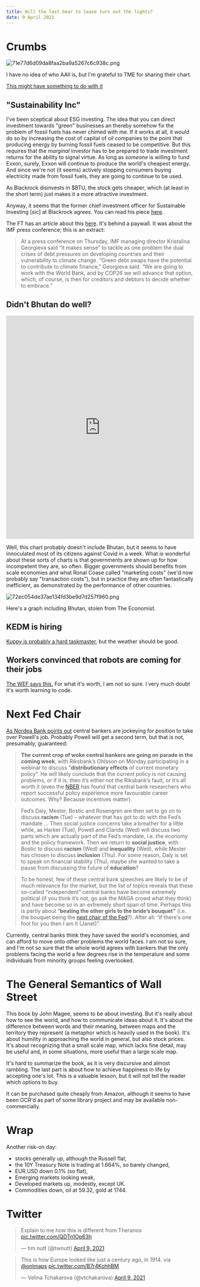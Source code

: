 ```yaml
---
title: Will the last bear to leave turn out the lights?
date: 9 April 2021
---
```


# Crumbs

![71e77d6d09da8faa2ba9a5267c6c938c.png]({attach}71e77d6d09da8faa2ba9a5267c6c938c.png)

I have no idea of who AAll is, but I'm grateful to TME for sharing their chart.

[This might have something to do with it](https://www.reuters.com/article/us-markets-flows/more-money-poured-into-stocks-in-past-five-months-than-over-last-12-years-bofa-idUSKBN2BW15S)

## "Sustainability Inc"

I've been sceptical about ESG investing. 
The idea that you can direct investment towards "green" businesses an thereby somehow fix the problem of fossil fuels has never chimed with me.
If it works at all, it would do so by increasing the cost of capital of oil companies to the point that producing energy by burning fossil fuels ceased to be competitive.
But this requires that the _marginal_ investor has to be prepared to trade investment returns for the ability to signal virtue.
As long as _someone_ is willing to fund Exxon, surely, Exxon will continue to produce the world's cheapest energy.
And since we're not (it seems) actively stopping consumers buying electricity made from fossil fuels, they are going to continue to be used.

As Blackrock disinvests in $BTU, the stock gets cheaper, which (at least in the short term) just makes it a more attractive investment.

Anyway, it seems that the former chief investment officer for Sustainable Investing [sic] at Blackrock agrees. You can read his piece [here](https://eu.usatoday.com/story/opinion/2021/03/16/wall-street-esg-sustainable-investing-greenwashing-column/6948923002/).

The FT has an article about this [here](https://www.ft.com/content/984d952c-fea6-432f-8938-21e532d513d8). It's behind a paywall. It was about the IMF press conference; this is an extract:

> At a press conference on Thursday, IMF managing director Kristalina Georgieva said “it makes sense” to tackle as one problem the dual crises of debt pressures on developing countries and their vulnerability to climate change. “Green debt swaps have the potential to contribute to climate finance,” Georgieva said. “We are going to work with the World Bank, and by COP26 we will advance that option, which, of course, is then for creditors and debtors to decide whether to embrace.”

## Didn't Bhutan do well?

<iframe src="https://ourworldindata.org/explorers/coronavirus-data-explorer?zoomToSelection=true&pickerSort=desc&pickerMetric=new_vaccinations_smoothed_per_hundred&Metric=People+vaccinated&Interval=Cumulative&Relative+to+Population=true&Align+outbreaks=false&country=BHR~BRA~CHL~DEU~HUN~IND~ISR~RUS~SRB~TUR~GBR~USA~URY~CHN&hideControls=true" loading="lazy" style="width: 100%; height: 600px; border: 0px none;"></iframe>

Well, this chart probably doesn't include Bhutan, but it seems to have innoculated most of its citizens against Covid in a week.
What is wonderful about these sorts of charts is that governments are shown up for how incompetent they are, so often.
Bigger governments should benefits from scale economies and what Ronal Coase called "marketing costs" (we'd now probably say "transaction costs"), but in practice they are often fantastically inefficient, as demonstrated by the performance of other countries.

![72ec054de37ae134fd3be9d7d257f960.png]({attach}72ec054de37ae134fd3be9d7d257f960.png)

Here's a graph including Bhutan, stolen from The Economist.

## KEDM is hiring

[Kuppy is probably a hard taskmaster](https://adventuresincapitalism.com/2021/04/08/kedm-is-hiring/), but the weather should be good.

## Workers convinced that robots are coming for their jobs

[The WEF says this.](https://www.weforum.org/agenda/2021/04/work-survey-pwc-automation-jobs/) 
For what it's worth, I am not so sure. 
I very much doubt it's worth learning to code.

# Next Fed Chair

[As Nordea Bank points out](https://corporate.nordea.com/article/64780/week-ahead-the-bride-s-bouquet) central bankers are jockeying for position to take over Powell's job. Probably Powell will get a second term, but that is not, presumably, guaranteed:

> **The current crop of woke central bankers are going on parade in the coming week**, with Riksbank’s Ohlsson on Monday participating in a webinar to discuss “**distributionary effects** of current monetary policy”. He will likely conclude that the current policy is not causing problems, or if it is, then it’s either not the Riksbank’s fault, or it’s all worth it (even the [NBER](https://www.nber.org/papers/w27849) has found that central bank researchers who report successful policy experience more favourable career outcomes. Why? Because incentives matter).

> Fed’s Daly, Mester, Bostic and Rosengren are then set to go on to discuss **racism** (Tue) – whatever that has got to do with the Fed’s mandate … Then social justice concerns take a breather for a little while, as Harker (Tue), Powell and Clarida (Wed) will discuss two parts which are actually part of the Fed’s mandate, i.e. the economy and the policy framework. Then we return to **social justice**, with Bostic to discuss **racism** (Wed) and **inequality** (Wed), while Mester has chosen to discuss **inclusion** (Thu). For some reason, Daly is set to speak on financial stability (Thu), maybe she wanted to take a pause from discussing the future of **education**?

> To be honest, few of these central bank speeches are likely to be of much relevance for the market, but the list of topics reveals that these so-called “independent” central banks have become extremely political (if you think it’s not, go ask the MAGA crowd what they think) and have become so in an extremely short span of time. Perhaps this is partly about “**beating the other girls to the bride’s bouquet”** (i.e. the bouquet being the [next chair of the Fed](https://corporate.nordea.com/article/63638/global-the-dollar-smile-and-its-future)?). After all: “if there's one fool for you then I am it (Janet)”.

Currently, central banks think they have saved the world's economies, and can afford to move onto other problems the world faces. I am not so sure, and I'm not so sure that the whole world agrees with bankers that the only problems facing the world a few degrees rise in the temperature and some individuals from minority groups feeling overlooked.

# The General Semantics of Wall Street

This book by John Magee, seems to be about investing. But it's really about how to see the world, and how to communicate ideas about it. 
It's about the difference between words and their meaning, between maps and the territory they represent (a metaphor which is heavily used in the book).
It's about humility in approaching the world in general, but also stock prices.
It's about recognizing that a small scale map, which lacks fine detail, may be useful and, in some situations, more useful than a large scale map.

It's hard to summarize the book, as it is very discursive and almost rambling. The last part is about how to achieve happiness in life by accepting one's lot. 
This is a valuable lesson, but it will not tell the reader which options to buy.

It can be purchased quite cheaply from Amazon, although it seems to have been OCR'd as part of some library project and may be available non-commercially.

# Wrap

Another risk-on day:

- stocks generally up, although the Russell flat,
- the 10Y Treasury Note is trading at 1.664%, so barely changed,
- EUR.USD down 0.1% (so flat),
- Emerging markets looking weak,
- Developed markets up, modestly, except UK. 
- Commodities down, oil at 59.32, gold at 1744. 

# Twitter

<blockquote class="twitter-tweet"><p lang="en" dir="ltr">Explain to me how this is different from Theranos <a href="https://t.co/QDTn1Op63h">pic.twitter.com/QDTn1Op63h</a></p>&mdash; tim nutt (@twnutt) <a href="https://twitter.com/twnutt/status/1380318139037188096?ref_src=twsrc%5Etfw">April 9, 2021</a></blockquote> <script async src="https://platform.twitter.com/widgets.js" charset="utf-8"></script> 

<blockquote class="twitter-tweet"><p lang="en" dir="ltr">This is how Europe looked like just a century ago, in 1914. via <a href="https://twitter.com/onlmaps?ref_src=twsrc%5Etfw">@onlmaps</a> <a href="https://t.co/B7r4KohhBM">pic.twitter.com/B7r4KohhBM</a></p>&mdash; Velina Tchakarova (@vtchakarova) <a href="https://twitter.com/vtchakarova/status/1380484306074800134?ref_src=twsrc%5Etfw">April 9, 2021</a></blockquote> <script async src="https://platform.twitter.com/widgets.js" charset="utf-8"></script> 